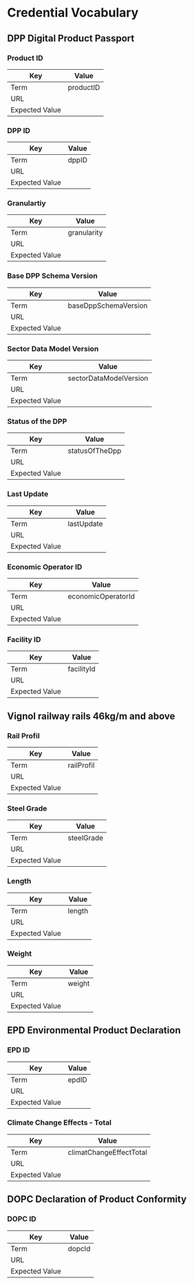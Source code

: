 # Credential Vocabulary

## DPP Digital Product Passport

### Product ID
| Key            | Value|
|----------------|------|
| Term           |productID|
| URL            ||
| Expected Value ||

### DPP ID
| Key            | Value|
|----------------|------|
| Term           |dppID|
| URL            ||
| Expected Value ||

### Granulartiy
| Key            | Value|
|----------------|------|
| Term           |granularity|
| URL            ||
| Expected Value ||

### Base DPP Schema Version
| Key            | Value|
|----------------|------|
| Term           |baseDppSchemaVersion|
| URL            ||
| Expected Value ||

### Sector Data Model Version
| Key            | Value|
|----------------|------|
| Term           |sectorDataModelVersion|
| URL            ||
| Expected Value ||

### Status of the DPP
| Key            | Value|
|----------------|------|
| Term           |statusOfTheDpp|
| URL            ||
| Expected Value ||

### Last Update
| Key            | Value|
|----------------|------|
| Term           |lastUpdate|
| URL            ||
| Expected Value ||

### Economic Operator ID
| Key            | Value|
|----------------|------|
| Term           |economicOperatorId|
| URL            ||
| Expected Value ||

### Facility ID 
| Key            | Value|
|----------------|------|
| Term           |facilityId|
| URL            ||
| Expected Value ||


## Vignol railway rails 46kg/m and above 

### Rail Profil
| Key            | Value|
|----------------|------|
| Term           |railProfil|
| URL            ||
| Expected Value ||

### Steel Grade
| Key            | Value|
|----------------|------|
| Term           |steelGrade|
| URL            ||
| Expected Value ||

### Length
| Key            | Value|
|----------------|------|
| Term           |length|
| URL            ||
| Expected Value ||

### Weight
| Key            | Value|
|----------------|------|
| Term           |weight|
| URL            ||
| Expected Value ||

## EPD Environmental Product Declaration

### EPD ID
| Key            | Value|
|----------------|------|
| Term           |epdID|
| URL            ||
| Expected Value ||

### Climate Change Effects - Total
| Key            | Value|
|----------------|------|
| Term           |climatChangeEffectTotal|
| URL            ||
| Expected Value ||


## DOPC Declaration of Product Conformity

### DOPC ID
| Key            | Value|
|----------------|------|
| Term           |dopcId|
| URL            ||
| Expected Value ||







